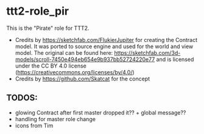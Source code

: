 # ttt2-role_pir
This is the "Pirate" role for TTT2.

* Credits by https://sketchfab.com/FlukierJupiter for creating the Contract model. It was ported to source engine and used for the world and view model. The original can be found here: https://sketchfab.com/3d-models/scroll-7450e494eb654e9b937bb52724220e77 and is licensed under the CC BY 4.0 license (https://creativecommons.org/licenses/by/4.0/)
* Credits by https://github.com/Skatcat for the concept

## TODOS:
* glowing Contract after first master dropped it?? + global message??
* handling for master role change
* icons from Tim
